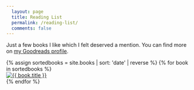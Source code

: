 ```yaml
---
  layout: page
  title: Reading List
  permalink: /reading-list/
  comments: false
---
```


Just a few books I like which I felt deserved a mention. You can find more on <a href="https://www.goodreads.com/ajaykarwal" target="_blank" title="My Goodreads profile">my Goodreads profile</a>.


<div class="book-list">
{% assign sortedbooks = site.books | sort: 'date' | reverse %}
{% for book in sortedbooks %}
  <div class="book-item">
    <a href="{{ book.url | relative_url }}">
      <img class="book-cover" src="{{ site.url }}/images/books/{{ book.cover }}_sm.jpg" alt="{{ book.title }}" />
    </a>
  </div>
{% endfor %}
</div>
